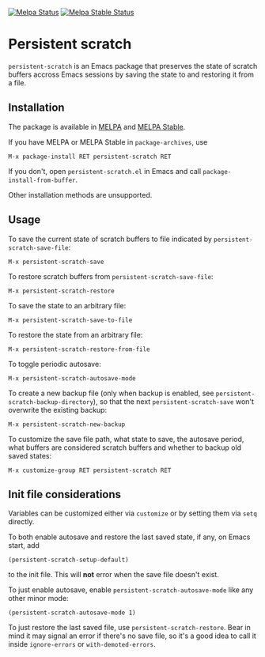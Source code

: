 [![Melpa Status](http://melpa.org/packages/persistent-scratch-badge.svg)](http://melpa.org/#/persistent-scratch)
[![Melpa Stable Status](http://stable.melpa.org/packages/persistent-scratch-badge.svg)](http://stable.melpa.org/#/persistent-scratch)

# Persistent scratch

`persistent-scratch` is an Emacs package that preserves the state of scratch
buffers accross Emacs sessions by saving the state to and restoring it from a
file.

## Installation

The package is available in [MELPA](http://melpa.org/) and
[MELPA Stable](http://stable.melpa.org/).

If you have MELPA or MELPA Stable in `package-archives`, use

    M-x package-install RET persistent-scratch RET

If you don't, open `persistent-scratch.el` in Emacs and call
`package-install-from-buffer`.

Other installation methods are unsupported.

## Usage

To save the current state of scratch buffers to file indicated by
`persistent-scratch-save-file`:

    M-x persistent-scratch-save

To restore scratch buffers from `persistent-scratch-save-file`:

    M-x persistent-scratch-restore

To save the state to an arbitrary file:

    M-x persistent-scratch-save-to-file

To restore the state from an arbitrary file:

    M-x persistent-scratch-restore-from-file

To toggle periodic autosave:

    M-x persistent-scratch-autosave-mode

To create a new backup file (only when backup is enabled, see
`persistent-scratch-backup-directory`), so that the next
`persistent-scratch-save` won't overwrite the existing backup:

    M-x persistent-scratch-new-backup

To customize the save file path, what state to save, the autosave period, what
buffers are considered scratch buffers and whether to backup old saved states:

    M-x customize-group RET persistent-scratch RET

## Init file considerations

Variables can be customized either via `customize` or by setting them via `setq`
directly.

To both enable autosave and restore the last saved state, if any, on Emacs
start, add
```emacs-lisp
(persistent-scratch-setup-default)
```
to the init file. This will **not** error when the save file doesn't exist.

To just enable autosave, enable `persistent-scratch-autosave-mode` like any
other minor mode:
```emacs-lisp
(persistent-scratch-autosave-mode 1)
```

To just restore the last saved file, use `persistent-scratch-restore`. Bear in
mind it may signal an error if there's no save file, so it's a good idea to call
it inside `ignore-errors` or `with-demoted-errors`.
